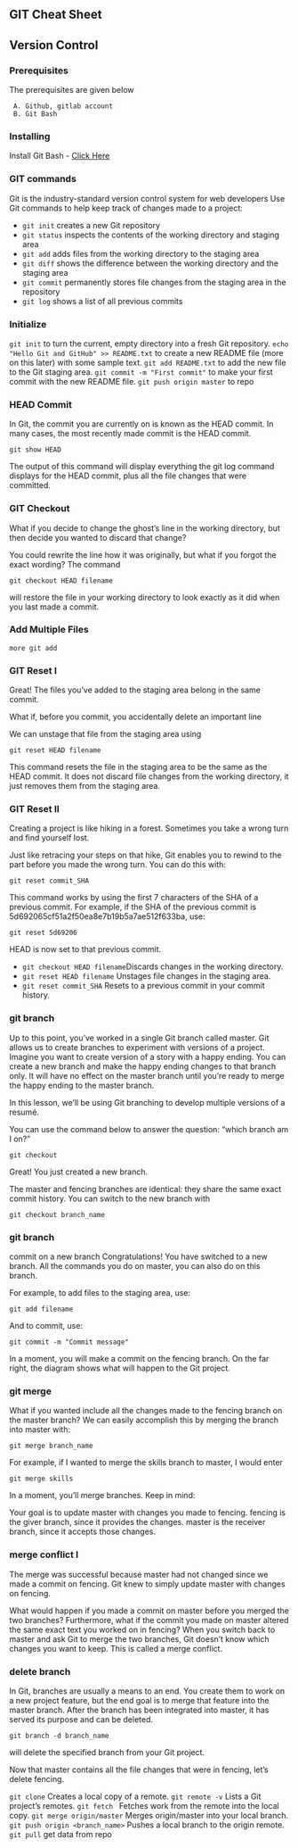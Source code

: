 



## GIT Cheat Sheet 

## Version Control  

### Prerequisites

The prerequisites are given below
```
 A. Github, gitlab account 
 B. Git Bash
```
### Installing
Install Git Bash - [Click Here](https://git-scm.com/downloads) 
### GIT commands

Git is the industry-standard version control system for web developers
Use Git commands to help keep track of changes made to a project:

*  ``git init`` creates a new Git repository
* ``git status`` inspects the contents of the working directory and staging area
* ``git add`` adds files from the working directory to the staging area
* ``git diff`` shows the difference between the working directory and the staging area
* ``git commit`` permanently stores file changes from the staging area in the repository
* ``git log`` shows a list of all previous commits

### Initialize

``git init`` to turn the current, empty directory into a fresh Git repository.
``echo "Hello Git and GitHub" >> README.txt`` to create a new README file (more on this later) with some sample text.
``git add README.txt`` to add the new file to the Git staging area.
``git commit -m "First commit"`` to make your first commit with the new README file.
``git push origin master`` to repo

### HEAD Commit
In Git, the commit you are currently on is known as the HEAD commit. In many cases, the most recently made commit is the HEAD commit.
```
git show HEAD
```
The output of this command will display everything the git log command displays for the HEAD commit, plus all the file changes that were committed.

### GIT Checkout
What if you decide to change the ghost’s line in the working directory, but then decide you wanted to discard that change?

You could rewrite the line how it was originally, but what if you forgot the exact wording? The command
```
git checkout HEAD filename
```
will restore the file in your working directory to look exactly as it did when you last made a commit.

### Add Multiple Files 
```
more git add
```
### GIT Reset I
Great! The files you’ve added to the staging area belong in the same commit.

What if, before you commit, you accidentally delete an important line

We can unstage that file from the staging area using
```
git reset HEAD filename
```
This command resets the file in the staging area to be the same as the HEAD commit. It does not discard file changes from the working directory, it just removes them from the staging area.

### GIT Reset II
Creating a project is like hiking in a forest. Sometimes you take a wrong turn and find yourself lost.

Just like retracing your steps on that hike, Git enables you to rewind to the part before you made the wrong turn. You can do this with:
```
git reset commit_SHA
```

This command works by using the first 7 characters of the SHA of a previous commit. For example, if the SHA of the previous commit is 5d692065cf51a2f50ea8e7b19b5a7ae512f633ba, use:
```
git reset 5d69206
```
HEAD is now set to that previous commit.
* ``git checkout HEAD filename``Discards changes in the working directory.
* ``git reset HEAD filename`` Unstages file changes in the staging area.
* ``git reset commit_SHA`` Resets to a previous commit in your commit history.


 
### git branch

Up to this point, you’ve worked in a single Git branch called master. Git allows us to create branches to experiment with versions of a project. Imagine you want to create version of a story with a happy ending. You can create a new branch and make the happy ending changes to that branch only. It will have no effect on the master branch until you’re ready to merge the happy ending to the master branch.

In this lesson, we’ll be using Git branching to develop multiple versions of a resumé.

You can use the command below to answer the question: “which branch am I on?”
```
git checkout
```
Great! You just created a new branch.

The master and fencing branches are identical: they share the same exact commit history. You can switch to the new branch with
```
git checkout branch_name
```

### git branch

commit on a new branch
Congratulations! You have switched to a new branch. All the commands you do on master, you can also do on this branch.

For example, to add files to the staging area, use:

```
git add filename
```

And to commit, use:

```
git commit -m "Commit message"
```

In a moment, you will make a commit on the fencing branch. On the far right, the diagram shows what will happen to the Git project.


### git merge

What if you wanted include all the changes made to the fencing branch on the master branch? We can easily accomplish this by merging the branch into master with:

```
git merge branch_name
```

For example, if I wanted to merge the skills branch to master, I would enter

```
git merge skills
```

In a moment, you’ll merge branches. Keep in mind:

Your goal is to update master with changes you made to fencing.
fencing is the giver branch, since it provides the changes.
master is the receiver branch, since it accepts those changes.


### merge conflict I

The merge was successful because master had not changed since we made a commit on fencing. Git knew to simply update master with changes on fencing.

What would happen if you made a commit on master before you merged the two branches? 
Furthermore, what if the commit you made on master altered the same exact text you worked on in fencing? 
When you switch back to master and ask Git to merge the two branches, Git doesn’t know which changes you want to keep. 
This is called a merge conflict.

### delete branch

In Git, branches are usually a means to an end. You create them to work on a new project feature, but the end goal is to merge that feature into the master branch. After the branch has been integrated into master, it has served its purpose and can be deleted.

```
git branch -d branch_name
```

will delete the specified branch from your Git project.

Now that master contains all the file changes that were in fencing, let’s delete fencing.


``git clone`` Creates a local copy of a remote.
``git remote -v`` Lists a Git project’s remotes.
``git fetch `` Fetches work from the remote into the local copy.
``git merge origin/master`` Merges origin/master into your local branch.
``git push origin <branch_name>`` Pushes a local branch to the origin remote.
``git pull`` get data from repo